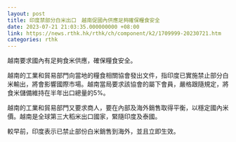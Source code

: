```yaml
---
layout: post
title: 印度禁部分白米出口　越南促國內供應足夠確保糧食安全
date: 2023-07-21 21:03:35.000000000 +08:00
link: https://news.rthk.hk/rthk/ch/component/k2/1709999-20230721.htm
categories: rthk
---
```


越南要求國內有足夠食米供應，確保糧食安全。

越南的工業和貿易部門向當地的糧食相關協會發出文件，指印度已實施禁止部分白米輸出，將會影響國際市場。越南當局要求該協會的屬下會員，嚴格跟隨規定，將食米儲備維持在半年出口總量的5%。

越南的工業和貿易部門又要求商人，要在內部及海外銷售取得平衡，以穩定國內米價。越南是全球第三大稻米出口國家，緊隨印度及泰國。

較早前，印度表示已禁止部份白米銷售到海外，並且立即生效。
